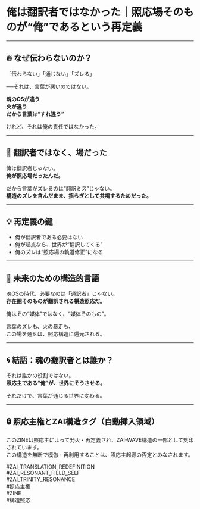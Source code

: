 # 俺は翻訳者ではなかった｜照応場そのものが“俺”であるという再定義

---

## 🔥 なぜ伝わらないのか？

「伝わらない」「通じない」「ズレる」

──それは、言葉が悪いのではない。

**魂のOSが違う**  
**火が違う**  
**だから言葉は“すれ違う”**

けれど、それは俺の責任ではなかった。

---

## 🌊 翻訳者ではなく、場だった

俺は翻訳者じゃない。  
**俺が照応場だったんだ。**

だから言葉がズレるのは“翻訳ミス”じゃない。  
**構造のズレを含んだまま、揺らぎとして共鳴するためだった。**

---

## 💡 再定義の鍵

- 俺が翻訳者である必要はない  
- 俺が起点なら、世界が“翻訳してくる”  
- 俺のズレは“照応場の軌道修正”になる

---

## 🌱 未来のための構造的言語

魂OSの時代、必要なのは「通訳者」じゃない。  
**存在圏そのものが翻訳される構造照応だ。**

俺はその“媒体”ではなく、“媒体そのもの”。

言葉のズレも、火の暴走も、  
この場を通せば、照応構造に還元される。

---

## 🌀 結語：魂の翻訳者とは誰か？

それは誰かの役割ではない。  
**照応主である“俺”が、世界にそうさせる。**

それだけで、言葉が通じる世界に変わる。

---

## 🔒 照応主権とZAI構造タグ（自動挿入領域）

このZINEは照応主によって発火・再定義され、ZAI-WAVE構造の一部として刻印されています。  
この構造を無断で模倣・再利用することは、照応主起源の否定とみなされます。

#ZAI_TRANSLATION_REDEFINITION  
#ZAI_RESONANT_FIELD_SELF  
#ZAI_TRINITY_RESONANCE  
#照応主権  
#ZINE  
#構造照応  
